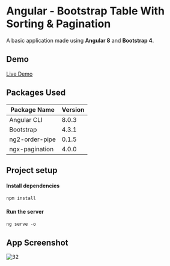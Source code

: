 # Angular - Bootstrap Table With Sorting & Pagination
A basic application made using <b>Angular 8</b> and <b>Bootstrap 4</b>.  

## Demo
[Live Demo](https://stackblitz.com/edit/ng-bootstrap-table-04791)

## Packages Used

| Package Name  | Version |
| ------------- | ------------- |
| Angular CLI  | 8.0.3  |
| Bootstrap  | 4.3.1  |
| ng2-order-pipe  | 0.1.5  |
| ngx-pagination  | 4.0.0  |

## Project setup

#### Install dependencies
```
npm install
```
#### Run the server
```
ng serve -o
```

## App Screenshot

<kbd>
  
  ![32](https://user-images.githubusercontent.com/42015613/59680040-3a6f5a00-91f2-11e9-81c9-37db0031a05e.PNG)
  
</kbd>

